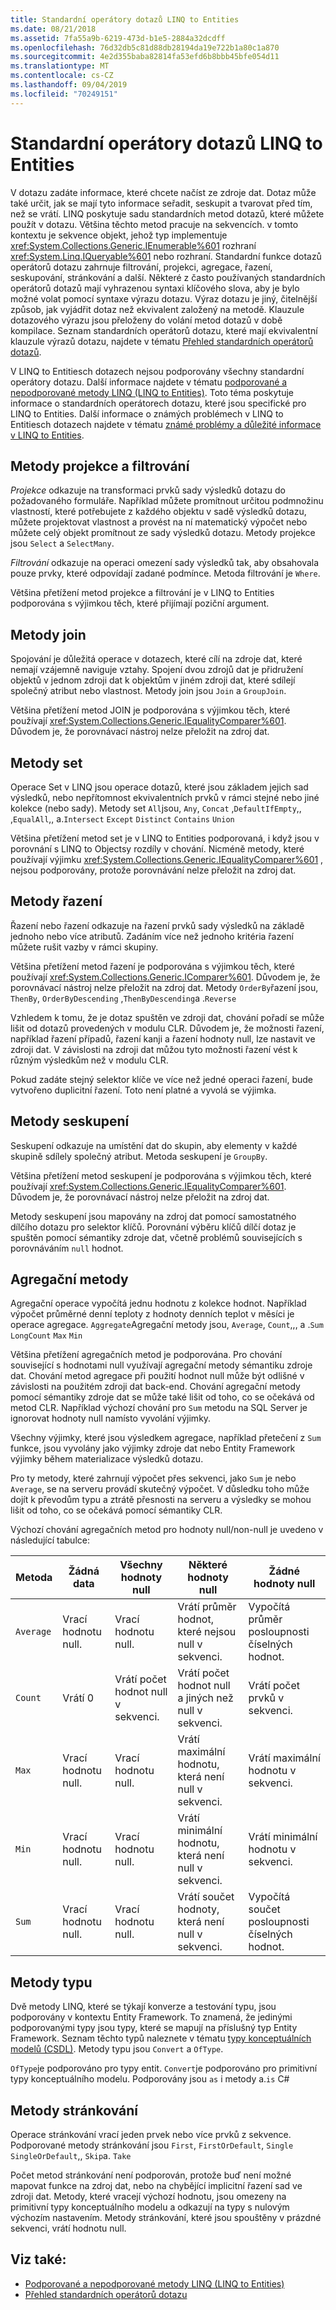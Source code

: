 ```yaml
---
title: Standardní operátory dotazů LINQ to Entities
ms.date: 08/21/2018
ms.assetid: 7fa55a9b-6219-473d-b1e5-2884a32dcdff
ms.openlocfilehash: 76d32db5c81d88db28194da19e722b1a80c1a870
ms.sourcegitcommit: 4e2d355baba82814fa53efd6b8bbb45bfe054d11
ms.translationtype: MT
ms.contentlocale: cs-CZ
ms.lasthandoff: 09/04/2019
ms.locfileid: "70249151"
---
```

# <a name="standard-query-operators-in-linq-to-entities-queries"></a>Standardní operátory dotazů LINQ to Entities
V dotazu zadáte informace, které chcete načíst ze zdroje dat. Dotaz může také určit, jak se mají tyto informace seřadit, seskupit a tvarovat před tím, než se vrátí. LINQ poskytuje sadu standardních metod dotazů, které můžete použít v dotazu. Většina těchto metod pracuje na sekvencích. v tomto kontextu je sekvence objekt, jehož typ implementuje <xref:System.Collections.Generic.IEnumerable%601> rozhraní <xref:System.Linq.IQueryable%601> nebo rozhraní. Standardní funkce dotazů operátorů dotazu zahrnuje filtrování, projekci, agregace, řazení, seskupování, stránkování a další. Některé z často používaných standardních operátorů dotazů mají vyhrazenou syntaxi klíčového slova, aby je bylo možné volat pomocí syntaxe výrazu dotazu. Výraz dotazu je jiný, čitelnější způsob, jak vyjádřit dotaz než ekvivalent založený na metodě. Klauzule dotazového výrazu jsou přeloženy do volání metod dotazů v době kompilace. Seznam standardních operátorů dotazu, které mají ekvivalentní klauzule výrazů dotazu, najdete v tématu [Přehled standardních operátorů dotazů](https://docs.microsoft.com/previous-versions/visualstudio/visual-studio-2013/bb397896(v=vs.120)).  
  
 V LINQ to Entitiesch dotazech nejsou podporovány všechny standardní operátory dotazu. Další informace najdete v tématu [podporované a nepodporované metody LINQ (LINQ to Entities)](supported-and-unsupported-linq-methods-linq-to-entities.md). Toto téma poskytuje informace o standardních operátorech dotazu, které jsou specifické pro LINQ to Entities. Další informace o známých problémech v LINQ to Entitiesch dotazech najdete v tématu [známé problémy a důležité informace v LINQ to Entities](known-issues-and-considerations-in-linq-to-entities.md).  
  
## <a name="projection-and-filtering-methods"></a>Metody projekce a filtrování  
 *Projekce* odkazuje na transformaci prvků sady výsledků dotazu do požadovaného formuláře. Například můžete promítnout určitou podmnožinu vlastností, které potřebujete z každého objektu v sadě výsledků dotazu, můžete projektovat vlastnost a provést na ní matematický výpočet nebo můžete celý objekt promítnout ze sady výsledků dotazu. Metody projekce jsou `Select` a `SelectMany`.  
  
 *Filtrování* odkazuje na operaci omezení sady výsledků tak, aby obsahovala pouze prvky, které odpovídají zadané podmínce. Metoda filtrování je `Where`.  
  
 Většina přetížení metod projekce a filtrování je v LINQ to Entities podporována s výjimkou těch, které přijímají poziční argument.  
  
## <a name="join-methods"></a>Metody join  
 Spojování je důležitá operace v dotazech, které cílí na zdroje dat, které nemají vzájemně naviguje vztahy. Spojení dvou zdrojů dat je přidružení objektů v jednom zdroji dat k objektům v jiném zdroji dat, které sdílejí společný atribut nebo vlastnost. Metody join jsou `Join` a `GroupJoin`.  
  
 Většina přetížení metod JOIN je podporována s výjimkou těch, které používají <xref:System.Collections.Generic.IEqualityComparer%601>. Důvodem je, že porovnávací nástroj nelze přeložit na zdroj dat.  
  
## <a name="set-methods"></a>Metody set  
 Operace Set v LINQ jsou operace dotazů, které jsou základem jejich sad výsledků, nebo nepřítomnost ekvivalentních prvků v rámci stejné nebo jiné kolekce (nebo sady). Metody set `All`jsou, `Any`, `Concat` ,`DefaultIfEmpty`,, ,`EqualAll`,, a.`Intersect` `Except` `Distinct` `Contains` `Union`  
  
 Většina přetížení metod set je v LINQ to Entities podporovaná, i když jsou v porovnání s LINQ to Objectsy rozdíly v chování. Nicméně metody, které používají výjimku <xref:System.Collections.Generic.IEqualityComparer%601> , nejsou podporovány, protože porovnávání nelze přeložit na zdroj dat.  
  
## <a name="ordering-methods"></a>Metody řazení  
 Řazení nebo řazení odkazuje na řazení prvků sady výsledků na základě jednoho nebo více atributů. Zadáním více než jednoho kritéria řazení můžete rušit vazby v rámci skupiny.  
  
 Většina přetížení metod řazení je podporována s výjimkou těch, které používají <xref:System.Collections.Generic.IComparer%601>. Důvodem je, že porovnávací nástroj nelze přeložit na zdroj dat. Metody `OrderBy`řazení jsou, `ThenBy`, `OrderByDescending` ,`ThenByDescending`a .`Reverse`  
  
 Vzhledem k tomu, že je dotaz spuštěn ve zdroji dat, chování pořadí se může lišit od dotazů provedených v modulu CLR. Důvodem je, že možnosti řazení, například řazení případů, řazení kanji a řazení hodnoty null, lze nastavit ve zdroji dat. V závislosti na zdroji dat můžou tyto možnosti řazení vést k různým výsledkům než v modulu CLR.  
  
 Pokud zadáte stejný selektor klíče ve více než jedné operaci řazení, bude vytvořeno duplicitní řazení. Toto není platné a vyvolá se výjimka.  
  
## <a name="grouping-methods"></a>Metody seskupení  
 Seskupení odkazuje na umístění dat do skupin, aby elementy v každé skupině sdílely společný atribut. Metoda seskupení je `GroupBy`.  
  
 Většina přetížení metod seskupení je podporována s výjimkou těch, které používají <xref:System.Collections.Generic.IEqualityComparer%601>. Důvodem je, že porovnávací nástroj nelze přeložit na zdroj dat.  
  
 Metody seskupení jsou mapovány na zdroj dat pomocí samostatného dílčího dotazu pro selektor klíčů. Porovnání výběru klíčů dílčí dotaz je spuštěn pomocí sémantiky zdroje dat, včetně problémů souvisejících s porovnáváním `null` hodnot.  
  
## <a name="aggregate-methods"></a>Agregační metody  
 Agregační operace vypočítá jednu hodnotu z kolekce hodnot. Například výpočet průměrné denní teploty z hodnoty denních teplot v měsíci je operace agregace. `Aggregate`Agregační metody jsou, `Average`, `Count`,,, a .`Sum` `LongCount` `Max` `Min`  
  
 Většina přetížení agregačních metod je podporována. Pro chování související s hodnotami null využívají agregační metody sémantiku zdroje dat. Chování metod agregace při použití hodnot null může být odlišné v závislosti na použitém zdroji dat back-end. Chování agregační metody pomocí sémantiky zdroje dat se může také lišit od toho, co se očekává od metod CLR. Například výchozí chování pro `Sum` metodu na SQL Server je ignorovat hodnoty null namísto vyvolání výjimky.  
  
 Všechny výjimky, které jsou výsledkem agregace, například přetečení z `Sum` funkce, jsou vyvolány jako výjimky zdroje dat nebo Entity Framework výjimky během materializace výsledků dotazu.  
  
 Pro ty metody, které zahrnují výpočet přes sekvenci, jako `Sum` je nebo `Average`, se na serveru provádí skutečný výpočet. V důsledku toho může dojít k převodům typu a ztrátě přesnosti na serveru a výsledky se mohou lišit od toho, co se očekává pomocí sémantiky CLR.  
  
 Výchozí chování agregačních metod pro hodnoty null/non-null je uvedeno v následující tabulce:  
  
|Metoda|Žádná data|Všechny hodnoty null|Některé hodnoty null|Žádné hodnoty null|  
|------------|-------------|---------------------|----------------------|--------------------|  
|`Average`|Vrací hodnotu null.|Vrací hodnotu null.|Vrátí průměr hodnot, které nejsou null v sekvenci.|Vypočítá průměr posloupnosti číselných hodnot.|  
|`Count`|Vrátí 0|Vrátí počet hodnot null v sekvenci.|Vrátí počet hodnot null a jiných než null v sekvenci.|Vrátí počet prvků v sekvenci.|  
|`Max`|Vrací hodnotu null.|Vrací hodnotu null.|Vrátí maximální hodnotu, která není null v sekvenci.|Vrátí maximální hodnotu v sekvenci.|  
|`Min`|Vrací hodnotu null.|Vrací hodnotu null.|Vrátí minimální hodnotu, která není null v sekvenci.|Vrátí minimální hodnotu v sekvenci.|  
|`Sum`|Vrací hodnotu null.|Vrací hodnotu null.|Vrátí součet hodnoty, která není null v sekvenci.|Vypočítá součet posloupnosti číselných hodnot.|  
  
## <a name="type-methods"></a>Metody typu  
 Dvě metody LINQ, které se týkají konverze a testování typu, jsou podporovány v kontextu Entity Framework. To znamená, že jedinými podporovanými typy jsou typy, které se mapují na příslušný typ Entity Framework. Seznam těchto typů naleznete v tématu [typy konceptuálních modelů (CSDL)](/ef/ef6/modeling/designer/advanced/edmx/csdl-spec#conceptual-model-types-csdl). Metody typu jsou `Convert` a `OfType`.  
  
 `OfType`je podporováno pro typy entit. `Convert`je podporováno pro primitivní typy konceptuálního modelu.  Podporovány jsou `as` i metody a.`is` C#  
  
## <a name="paging-methods"></a>Metody stránkování  
 Operace stránkování vrací jeden prvek nebo více prvků z sekvence. Podporované metody stránkování jsou `First`, `FirstOrDefault`, `Single` `SingleOrDefault`,, `Skip`a. `Take`  
  
 Počet metod stránkování není podporován, protože buď není možné mapovat funkce na zdroj dat, nebo na chybějící implicitní řazení sad ve zdroji dat. Metody, které vracejí výchozí hodnotu, jsou omezeny na primitivní typy konceptuálního modelu a odkazují na typy s nulovým výchozím nastavením. Metody stránkování, které jsou spouštěny v prázdné sekvenci, vrátí hodnotu null.  
  
## <a name="see-also"></a>Viz také:

- [Podporované a nepodporované metody LINQ (LINQ to Entities)](supported-and-unsupported-linq-methods-linq-to-entities.md)
- [Přehled standardních operátorů dotazu](https://docs.microsoft.com/previous-versions/visualstudio/visual-studio-2013/bb397896(v=vs.120))
